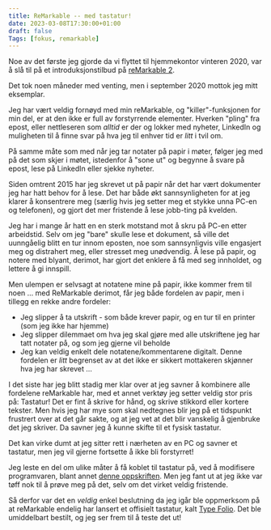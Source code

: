 ```yaml
---
title: ReMarkable -- med tastatur!
date: 2023-03-08T17:30:00+01:00
draft: false
Tags: [fokus, remarkable]
---
```

Noe av det første jeg gjorde da vi flyttet til hjemmekontor vinteren 2020, var å slå til på et introduksjonstilbud på [reMarkable 2](https://remarkable.com/store).

Det tok noen måneder med venting, men i september 2020 mottok jeg mitt eksemplar.

Jeg har vært veldig fornøyd med min reMarkable, og "killer"-funksjonen for min del, er at den ikke er full av forstyrrende elementer. Hverken "pling" fra epost, eller nettleseren som _alltid_ er der og lokker med nyheter, LinkedIn og muligheten til å finne svar på hva jeg til enhver tid er _litt_ i tvil om.

På samme måte som med når jeg tar notater på papir i møter, følger jeg med på det som skjer i møtet, istedenfor å "sone ut" og begynne å svare på epost, lese på LinkedIn eller sjekke nyheter.

Siden omtrent 2015 har jeg skrevet ut på papir når det har vært dokumenter jeg har hatt behov for å lese. Det har både økt sannsynligheten for at jeg klarer å konsentrere meg (særlig hvis jeg setter meg et stykke unna PC-en og telefonen), og gjort det mer fristende å lese jobb-ting på kvelden.

Jeg har i mange år hatt en en sterk motstand mot å skru på PC-en etter arbeidstid. Selv om jeg "bare" skulle lese et dokument, så ville det uunngåelig blitt en tur innom eposten, noe som sannsynligvis ville engasjert meg og distrahert meg, eller stresset meg unødvendig. Å lese på papir, og notere med blyant, derimot, har gjort det enklere å få med seg innholdet, og lettere å gi innspill.

Men ulempen er selvsagt at notatene mine på papir, ikke kommer frem til noen ... med ReMarkable derimot, får jeg både fordelen av papir, men i tillegg en rekke andre fordeler:
- Jeg slipper å ta utskrift - som både krever papir, og en tur til en printer (som jeg ikke har hjemme)
- Jeg slipper dilemmaet om hva jeg skal gjøre med alle utskriftene jeg har tatt notater på, og som jeg gjerne vil beholde
- Jeg kan veldig enkelt dele notatene/kommentarene digitalt. Denne fordelen er _litt_ begrenset av at det ikke er sikkert mottakeren skjønner hva jeg har skrevet ...

I det siste har jeg blitt stadig mer klar over at jeg savner å kombinere alle fordelene reMarkable har, med et annet verktøy jeg setter veldig stor pris på: Tastatur! Det er fint å skrive for hånd, og skrive stikkord eller kortere tekster. Men hvis jeg har mye som skal nedtegnes blir jeg på et tidspunkt frustrert over at det går sakte, og at jeg vet at det blir vanskelig å gjenbruke det jeg skriver. Da savner jeg å kunne skifte til et fysisk tastatur.

Det kan virke dumt at jeg sitter rett i nærheten av en PC og savner et tastatur, men jeg vil gjerne fortsette å ikke bli forstyrret!

Jeg leste en del om ulike måter å få koblet til tastatur på, ved å modifisere programvaren, blant annet [denne oppskriften](https://www.mashupsthatmatter.com/blog/USB-keyboard-reMarkable2). Men jeg fant ut at jeg ikke var tøff nok til å prøve meg på det, selv om det virket veldig fristende.

Så derfor var det en _veldig_ enkel beslutning da jeg igår ble oppmerksom på at reMarkable endelig har lansert et offisielt tastatur, kalt [Type Folio](https://remarkable.com/store/remarkable-2/type-folio). Det ble umiddelbart bestilt, og jeg ser frem til å teste det ut!

